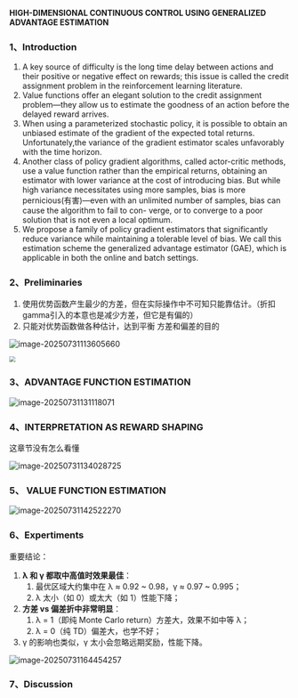 **HIGH-DIMENSIONAL CONTINUOUS CONTROL USING GENERALIZED ADVANTAGE ESTIMATION**

### 1、Introduction

1. A key source of difficulty is the long time delay between actions and their positive or negative effect on rewards; this issue is called the credit assignment problem in the reinforcement learning literature.
2. Value functions offer an elegant solution to the credit assignment problem—they allow us to estimate the goodness of an action before the delayed reward arrives.
3. When using a parameterized stochastic policy, it is possible to obtain an unbiased estimate of the gradient of the expected total returns. Unfortunately,the variance of the gradient estimator scales unfavorably with the time horizon.
4.  Another class of policy gradient algorithms, called actor-critic methods, use a value function rather than the empirical returns, obtaining an estimator with lower variance at the cost of introducing bias. But while high variance necessitates using more samples, bias is more pernicious(有害)—even with an unlimited number of samples, bias can cause the algorithm to fail to con-
   verge, or to converge to a poor solution that is not even a local optimum.
5. We propose a family of policy gradient estimators that significantly reduce variance while maintaining a tolerable level of bias. We call this estimation scheme the generalized advantage estimator (GAE),  which is applicable in both the online and batch settings.

### 2、Preliminaries

1. 使用优势函数产生最少的方差，但在实际操作中不可知只能靠估计。（折扣gamma引入的本意也是减少方差，但它是有偏的）
2. 只能对优势函数做各种估计，达到平衡 方差和偏差的目的

![image-20250731113605660](img/image-20250731113605660.png)



<img src="img/image-20250731121257729.png"  style="zoom:67%;" />

### 3、ADVANTAGE FUNCTION ESTIMATION

![image-20250731131118071](img/image-20250731131118071.png)

### 4、INTERPRETATION AS REWARD SHAPING

这章节没有怎么看懂

![image-20250731134028725](img/image-20250731134028725.png)

### 5、 VALUE FUNCTION ESTIMATION



![image-20250731142522270](img/image-20250731142522270.png)



### 6、Expertiments

重要结论：

1. **λ 和 γ 都取中高值时效果最佳**：
   1. 最优区域大约集中在 λ ≈ 0.92 ~ 0.98，γ ≈ 0.97 ~ 0.995；
   2. λ 太小（如 0）或太大（如 1）性能下降；
2. **方差 vs 偏差折中非常明显**：
   1. λ = 1（即纯 Monte Carlo return）方差大，效果不如中等 λ；
   2. λ = 0（纯 TD）偏差大，也学不好；
3. γ 的影响也类似，γ 太小会忽略远期奖励，性能下降。



![image-20250731164454257](img/image-20250731164454257.png)

### 7、Discussion